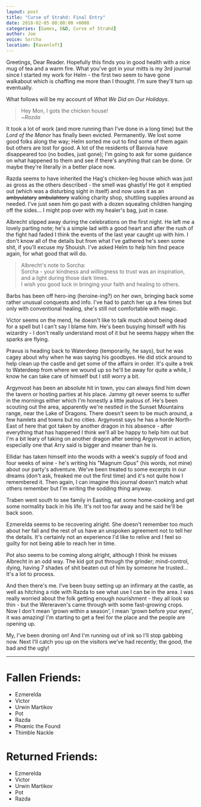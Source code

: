 ```yaml
---
layout: post
title: "Curse of Strahd: Final Entry"
date: 2018-02-05 00:00:00 +0000
categories: [Games, D&D, Curse of Strahd]
author: Joe
voice: Sorcha
location: [Ravenloft]
---
```


Greetings, Dear Reader. Hopefully this finds you in good health with a nice mug of tea and a warm fire. What you've got in your mitts is my 3rd journal since I started my work for Helm - the first two seem to have gone walkabout which is chaffing me more than I thought. I'm sure they'll turn up eventually.

What follows will be my account of *What We Did on Our Holidays*.

> Hey Mon, I gots the chicken house!  
> ~<cite>Razda</cite>

It took a lot of work (and more running than I've done in a long time) but the *Lord of the Manor* has finally been evicted. Permanently. We lost some good folks along the way; Helm sorted me out to find some of them again but others are lost for good. A lot of the residents of Barovia have disappeared too (no bodies, just gone); I'm going to ask for some guidance on what happened to them and see if there's anything that can be done. Or maybe they're literally in a better place now.

Razda seems to have inherited the Hag's chicken-leg house which was just as gross as the others described - the smell was ghastly! He got it emptied out (which was a disturbing sight in itself) and now uses it as an ~~ambyulatary~~ ~~ambulahtory~~ walking charity shop, shuttling supplies around as needed. I've just seen him go past with a dozen squealing children hanging off the sides... I might pop over with my healer's bag, just in case.

Albrecht slipped away during the celebrations on the first night. He left me a lovely parting note; he's a simple lad with a good heart and after the rush of the fight had faded I think the events of the last year caught up with him. I don't know all of the details but from what I've gathered he's seen some shit, if you'll excuse my Shouish. I've asked Helm to help him find peace again, for what good that will do.

> Albrecht's note to Sorcha:  
> Sorcha - your kindness and willingness to trust was an inspiration, and a light during those dark times.  
> I wish you good luck in bringing your faith and healing to others.

Barbs has been off hero-ing (heroine-ing?) on her own, bringing back some rather unusual conquests and info. I've had to patch her up a few times but only with conventional healing, she's still not comfortable with magic.

Victor seems on the mend, he doesn't like to talk much about being dead for a spell but I can't say I blame him. He's been busying himself with his wizardry - I don't really understand most of it but he seems happy when the sparks are flying.

Pravus is heading back to Waterdeep (temporarily, he says), but he was cagey about why when he was saying his goodbyes. He did stick around to help clean up the castle and get some of the affairs in order. It's quite a trek to Waterdeep from where we wound up so he'll be away for quite a while, I know he can take care of himself but I still worry a bit.

Argynvost has been an absolute hit in town, you can always find him down the tavern or hosting parties at his place. Jammy git never seems to suffer in the mornings either which I'm honestly a little jealous of. He's been scouting out the area, apparently we're nestled in the Sunset Mountains range, near the Lake of Dragons. There doesn't seem to be much around, a few hamlets and towns but no cities. Argynvost says he has a horde North-East of here that got taken by another dragon in his absence - after everything that has happened I think we'll all be happy to help him out but I'm a bit leary of taking on another dragon after seeing Argynvost in action, especially one that Arry said is bigger and meaner than he is.

Ellidar has taken himself into the woods with a week's supply of food and four weeks of wine - he's writing his "Magnum Opus" (his words, not mine) about our party's adventure. We've been treated to some excerpts in our dreams (don't ask, freaked me out the first time) and it's not quite how I remembered it. Then again, I can imagine this journal doesn't match what others remember but I'm writing the sodding thing anyway.

Traben went south to see family in Easting, eat some home-cooking and get some normality back in his life. It's not too far away and he said he'll be back soon.

Ezmerelda seems to be recovering alright. She doesn't remember too much about her fall and the rest of us have an unspoken agreement not to tell her the details. It's certainly not an experience I'd like to relive and I feel so guilty for not being able to reach her in time.

Pot also seems to be coming along alright, although I think he misses Albrecht in an odd way. The kid got put through the grinder; mind-control, dying, having 7 shades of shit beaten out of him by someone he trusted... It's a lot to process.

And then there's me. I've been busy setting up an infirmary at the castle, as well as hitching a ride with Razda to see what use I can be in the area. I was really worried about the folk getting enough nourishment - they all look so thin - but the Wereraven's came through with some fast-growing crops. Now I don't mean 'grown within a season', I mean 'grown before your eyes', it was amazing! I'm starting to get a feel for the place and the people are opening up.

My, I've been droning on! And I'm running out of ink so I'll stop gabbing now. Next I'll catch you up on the visitors we've had recently; the good, the bad and the ugly!

* * *

# Fallen Friends:
* Ezmerelda
* Victor
* Urwin Martikov
* Pot
* Razda
* Phœnic the Found
* Thimble Nackle


# Returned Friends:
* Ezmerelda
* Victor
* Urwin Martikov
* Pot
* Razda